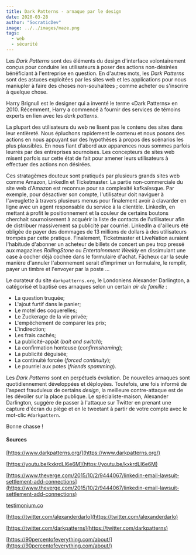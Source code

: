 ```yaml
---
title: Dark Patterns - arnaque par le design
date: 2020-03-28
author: "SocraticDev"
image: ../../images/maze.png
tags:
  - web
  - sécurité
---
```

Les _Dark Patterns_ sont des éléments du design d'interface volontairement conçus pour conduire les utilisateurs à poser des actions non-désirées bénéficiant à l'entreprise en question. En d'autres mots, les _Dark Patterns_ sont des astuces exploitées par les sites web et les applications pour nous maniupler à faire des choses non-souhaitées ; comme acheter ou s'inscrire à quelque chose.

Harry Brignull est le designer qui a inventé le terme «Dark Patterns» en 2010. Récemment, Harry a commencé à fournir des services de témoins experts en lien avec les _dark patterns_.

La plupart des utilisateurs du web ne lisent pas le contenu des sites dans leur entièreté. Nous épluchons rapidement le contenu et nous posons des actions en nous appuyant sur des hypothèses à propos des scénarios les plus plausibles. En nous fiant d'abord aux apparences nous sommes parfois leurrés par des entreprises sournoises. Les concepteurs de sites web misent parfois sur cette état de fait pour amener leurs utilisateurs à effectuer des actions non désirées.

Ces stratagèmes douteux sont pratiqués par plusieurs grands sites web comme Amazon, LinkedIn et Ticketmaster. La partie non-commerciale du site web d'Amazon est reconnue pour sa complexité kafkaïesque. Par exemple, pour désactiver son compte, l'utilisateur doit naviguer à l'aveuglette à travers plusieurs menus pour finalement avoir à clavarder en ligne avec un agent responsable du service à la clientèle. LinkedIn, en mettant à profit le positionnement et la couleur de certains boutons cherchait sournoisement à acquérir la liste de contacts de l'utilisateur afin de distribuer massivement sa publicité par courriel. LinkedIn a d'ailleurs été obligée de payer des dommages de 13 millions de dollars à des utilisateurs trompés par cette pratique. Finalement, Ticketmaster et LiveNation auraient l'habitude d'abonner un acheteur de billets de concert un peu trop pressé aux magazines _RollingStone_ ou _Entertainnment Weekly_ en dissimulant une case à cocher déjà cochée dans le formulaire d'achat. Fâcheux car la seule manière d'annuler l'abonnement serait d'imprimer un formulaire, le remplir, payer un timbre et l'envoyer par la poste ...

Le curateur du site ``darkpatterns.org``, le Londoniens Alexander Darlington, a catégorisé et baptisé ces arnaques selon un certain _air de famille_ :

- La question truquée;
- L'ajout furtif dans le panier;
- Le motel des coquerelles;
- Le Zuckerage de la vie privée;
- L'empêchement de comparer les prix;
- L'indirection;
- Les frais cachés;
- La publicité-appât (_bait and switch_);
- La confirmation honteuse (_confirmshaming_);
- La publicité déguisée;
- La continuité forcée (_forced continuity_);
- Le pourriel aux potes (_friends spamming_).

Les _Dark Patterns_ sont en perpétuels évolution. De nouvelles arnaques sont quotidiennement développées et déployées. Toutefois, une fois informé de l'aspect frauduleux de certains _design_, la meilleure contre-attaque est de les dévoiler sur la place publique. Le spécialiste-maison, Alexander Darlington, suggère de passer à l'attaque sur Twitter en prenant une capture d'écran du piège et en le tweetant à partir de votre compte avec le mot-clic ``#darkpattern``.

Bonne chasse !

#### Sources

[https://www.darkpatterns.org/](https://www.darkpatterns.org/)

[https://youtu.be/kxkrdLI6e6M](https://youtu.be/kxkrdLI6e6M)

[https://www.theverge.com/2015/10/2/9444067/linkedin-email-lawsuit-settlement-add-connections](https://www.theverge.com/2015/10/2/9444067/linkedin-email-lawsuit-settlement-add-connections)

[testimonium.co](testimonium.co)

[https://twitter.com/alexanderdarlo](https://twitter.com/alexanderdarlo)

[https://twitter.com/darkpatterns](https://twitter.com/darkpatterns)

[https://90percentofeverything.com/about/](https://90percentofeverything.com/about/)